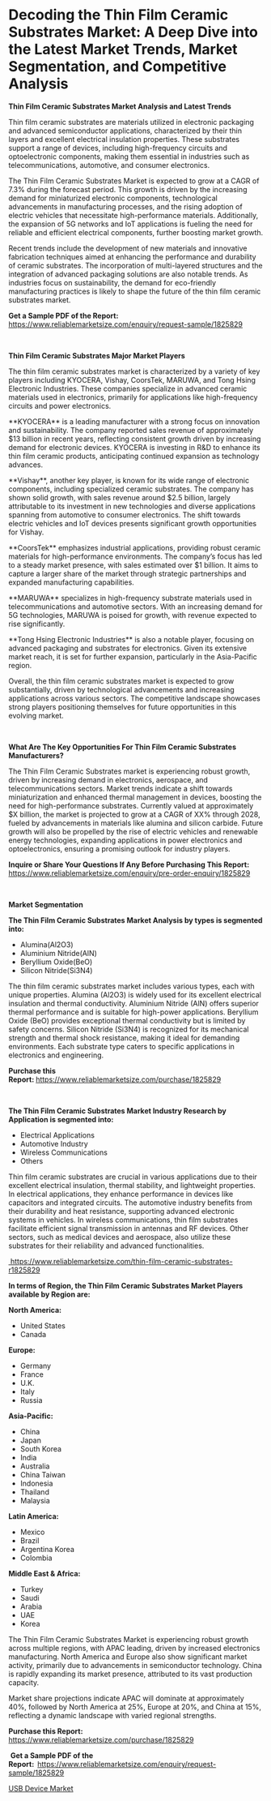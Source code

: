 <p><h1>Decoding the Thin Film Ceramic Substrates Market: A Deep Dive into the Latest Market Trends, Market Segmentation, and Competitive Analysis</h1></p><p><strong>Thin Film Ceramic Substrates Market Analysis and Latest Trends</strong></p>
<p><p>Thin film ceramic substrates are materials utilized in electronic packaging and advanced semiconductor applications, characterized by their thin layers and excellent electrical insulation properties. These substrates support a range of devices, including high-frequency circuits and optoelectronic components, making them essential in industries such as telecommunications, automotive, and consumer electronics.</p><p>The Thin Film Ceramic Substrates Market is expected to grow at a CAGR of 7.3% during the forecast period. This growth is driven by the increasing demand for miniaturized electronic components, technological advancements in manufacturing processes, and the rising adoption of electric vehicles that necessitate high-performance materials. Additionally, the expansion of 5G networks and IoT applications is fueling the need for reliable and efficient electrical components, further boosting market growth.</p><p>Recent trends include the development of new materials and innovative fabrication techniques aimed at enhancing the performance and durability of ceramic substrates. The incorporation of multi-layered structures and the integration of advanced packaging solutions are also notable trends. As industries focus on sustainability, the demand for eco-friendly manufacturing practices is likely to shape the future of the thin film ceramic substrates market.</p></p>
<p><strong>Get a Sample PDF of the Report:&nbsp;</strong> <a href="https://www.reliablemarketsize.com/enquiry/request-sample/1825829?utm_campaign=2628&utm_medium=2&utm_source=Github&utm_content=ia&utm_term=06042025&utm_id=thin-film-ceramic-substrates">https://www.reliablemarketsize.com/enquiry/request-sample/1825829</a></p>
<p>&nbsp;</p>
<p><strong>Thin Film Ceramic Substrates Major Market Players</strong></p>
<p><p>The thin film ceramic substrates market is characterized by a variety of key players including KYOCERA, Vishay, CoorsTek, MARUWA, and Tong Hsing Electronic Industries. These companies specialize in advanced ceramic materials used in electronics, primarily for applications like high-frequency circuits and power electronics.</p><p>**KYOCERA** is a leading manufacturer with a strong focus on innovation and sustainability. The company reported sales revenue of approximately $13 billion in recent years, reflecting consistent growth driven by increasing demand for electronic devices. KYOCERA is investing in R&D to enhance its thin film ceramic products, anticipating continued expansion as technology advances.</p><p>**Vishay**, another key player, is known for its wide range of electronic components, including specialized ceramic substrates. The company has shown solid growth, with sales revenue around $2.5 billion, largely attributable to its investment in new technologies and diverse applications spanning from automotive to consumer electronics. The shift towards electric vehicles and IoT devices presents significant growth opportunities for Vishay.</p><p>**CoorsTek** emphasizes industrial applications, providing robust ceramic materials for high-performance environments. The company’s focus has led to a steady market presence, with sales estimated over $1 billion. It aims to capture a larger share of the market through strategic partnerships and expanded manufacturing capabilities.</p><p>**MARUWA** specializes in high-frequency substrate materials used in telecommunications and automotive sectors. With an increasing demand for 5G technologies, MARUWA is poised for growth, with revenue expected to rise significantly.</p><p>**Tong Hsing Electronic Industries** is also a notable player, focusing on advanced packaging and substrates for electronics. Given its extensive market reach, it is set for further expansion, particularly in the Asia-Pacific region.</p><p>Overall, the thin film ceramic substrates market is expected to grow substantially, driven by technological advancements and increasing applications across various sectors. The competitive landscape showcases strong players positioning themselves for future opportunities in this evolving market.</p></p>
<p>&nbsp;</p>
<p><strong>What Are The Key Opportunities For Thin Film Ceramic Substrates Manufacturers?</strong></p>
<p><p>The Thin Film Ceramic Substrates market is experiencing robust growth, driven by increasing demand in electronics, aerospace, and telecommunications sectors. Market trends indicate a shift towards miniaturization and enhanced thermal management in devices, boosting the need for high-performance substrates. Currently valued at approximately $X billion, the market is projected to grow at a CAGR of XX% through 2028, fueled by advancements in materials like alumina and silicon carbide. Future growth will also be propelled by the rise of electric vehicles and renewable energy technologies, expanding applications in power electronics and optoelectronics, ensuring a promising outlook for industry players.</p></p>
<p><strong>Inquire or Share Your Questions If Any Before Purchasing This Report:</strong> <a href="https://www.reliablemarketsize.com/enquiry/pre-order-enquiry/1825829?utm_campaign=2628&utm_medium=2&utm_source=Github&utm_content=ia&utm_term=06042025&utm_id=thin-film-ceramic-substrates">https://www.reliablemarketsize.com/enquiry/pre-order-enquiry/1825829</a></p>
<p>&nbsp;</p>
<p><strong>Market Segmentation</strong></p>
<p><strong>The Thin Film Ceramic Substrates Market Analysis by types is segmented into:</strong></p>
<p><ul><li>Alumina(Al2O3)</li><li>Aluminium Nitride(AlN)</li><li>Beryllium Oxide(BeO)</li><li>Silicon Nitride(Si3N4)</li></ul></p>
<p><p>The thin film ceramic substrates market includes various types, each with unique properties. Alumina (Al2O3) is widely used for its excellent electrical insulation and thermal conductivity. Aluminium Nitride (AlN) offers superior thermal performance and is suitable for high-power applications. Beryllium Oxide (BeO) provides exceptional thermal conductivity but is limited by safety concerns. Silicon Nitride (Si3N4) is recognized for its mechanical strength and thermal shock resistance, making it ideal for demanding environments. Each substrate type caters to specific applications in electronics and engineering.</p></p>
<p><strong>Purchase this Report:&nbsp;</strong><a href="https://www.reliablemarketsize.com/purchase/1825829?utm_campaign=2628&utm_medium=2&utm_source=Github&utm_content=ia&utm_term=06042025&utm_id=thin-film-ceramic-substrates">https://www.reliablemarketsize.com/purchase/1825829</a></p>
<p>&nbsp;</p>
<p><strong>The Thin Film Ceramic Substrates Market Industry Research by Application is segmented into:</strong></p>
<p><ul><li>Electrical Applications</li><li>Automotive Industry</li><li>Wireless Communications</li><li>Others</li></ul></p>
<p><p>Thin film ceramic substrates are crucial in various applications due to their excellent electrical insulation, thermal stability, and lightweight properties. In electrical applications, they enhance performance in devices like capacitors and integrated circuits. The automotive industry benefits from their durability and heat resistance, supporting advanced electronic systems in vehicles. In wireless communications, thin film substrates facilitate efficient signal transmission in antennas and RF devices. Other sectors, such as medical devices and aerospace, also utilize these substrates for their reliability and advanced functionalities.</p></p>
<p><a href="https://www.reliablemarketsize.com/thin-film-ceramic-substrates-r1825829?utm_campaign=2628&utm_medium=2&utm_source=Github&utm_content=ia&utm_term=06042025&utm_id=thin-film-ceramic-substrates">&nbsp;https://www.reliablemarketsize.com/thin-film-ceramic-substrates-r1825829</a></p>
<p><strong>In terms of Region, the Thin Film Ceramic Substrates Market Players available by Region are:</strong></p>
<p>
    <p> <strong> North America: </strong>
        <ul>
            <li>United States</li>
            <li>Canada</li>
        </ul>
        </p> 
    <p> <strong> Europe: </strong>
        <ul>
            <li>Germany</li>
            <li>France</li>
            <li>U.K.</li>
            <li>Italy</li>
            <li>Russia</li>
        </ul>
        </p> 
    <p> <strong> Asia-Pacific: </strong>
        <ul>
            <li>China</li>
            <li>Japan</li>
            <li>South Korea</li>
            <li>India</li>
            <li>Australia</li>
            <li>China Taiwan</li>
            <li>Indonesia</li>
            <li>Thailand</li>
            <li>Malaysia</li>
        </ul>
        </p> 
    <p> <strong> Latin America: </strong>
        <ul>
            <li>Mexico</li>
            <li>Brazil</li>
            <li>Argentina Korea</li>
            <li>Colombia</li>
        </ul>
        </p> 
    <p> <strong> Middle East & Africa: </strong>
        <ul>
            <li>Turkey</li>
            <li>Saudi</li>
            <li>Arabia</li>
            <li>UAE</li>
            <li>Korea</li>
        </ul>
    </p>
    </p>
<p><p>The Thin Film Ceramic Substrates Market is experiencing robust growth across multiple regions, with APAC leading, driven by increased electronics manufacturing. North America and Europe also show significant market activity, primarily due to advancements in semiconductor technology. China is rapidly expanding its market presence, attributed to its vast production capacity. </p><p>Market share projections indicate APAC will dominate at approximately 40%, followed by North America at 25%, Europe at 20%, and China at 15%, reflecting a dynamic landscape with varied regional strengths.</p></p>
<p><strong>Purchase this Report: </strong><a href="https://www.reliablemarketsize.com/purchase/1825829?utm_campaign=2628&utm_medium=2&utm_source=Github&utm_content=ia&utm_term=06042025&utm_id=thin-film-ceramic-substrates">https://www.reliablemarketsize.com/purchase/1825829</a></p>
<p>&nbsp;<strong>Get a Sample PDF of the Report:&nbsp;&nbsp;</strong><a href="https://www.reliablemarketsize.com/enquiry/request-sample/1825829?utm_campaign=2628&utm_medium=2&utm_source=Github&utm_content=ia&utm_term=06042025&utm_id=thin-film-ceramic-substrates">https://www.reliablemarketsize.com/enquiry/request-sample/1825829</a></p>
<p><strong></strong></p>
<p><p><a href="https://github.com/toldenargelia86/Market-Research-Report-List-1/blob/main/usb-device-market.md?utm_campaign=2628&utm_medium=2&utm_source=Github&utm_content=ia&utm_term=06042025&utm_id=thin-film-ceramic-substrates">USB Device Market</a></p></p>